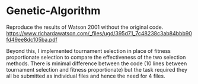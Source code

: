 # Genetic-Algorithm
Reproduce the results of Watson 2001 without the original code.
https://www.richardawatson.com/_files/ugd/395d71_7c48238c3ab84bbb90fd49ee8dc105ba.pdf

Beyond this, I implemented tournament selection in place of fitness proportionate selection to compare the effectiveness of the two selection methods. There is minimal difference between the code (10 lines between tournament selection and fitness proportionate) but the task required they all be submitted as individual files and hence the need for 4 files. 
